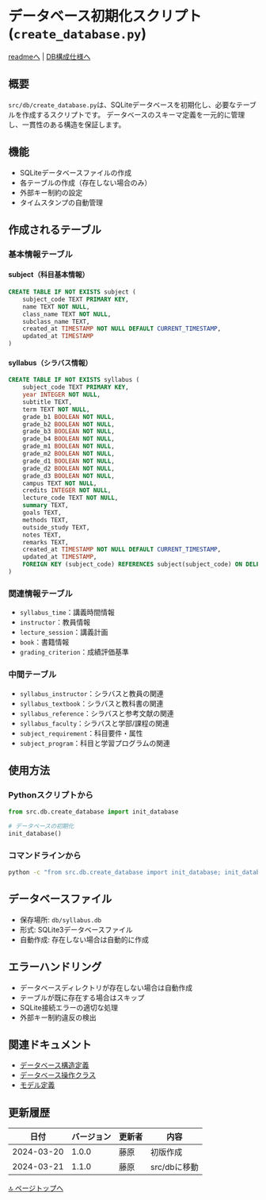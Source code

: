 # データベース初期化スクリプト (`create_database.py`)

[readmeへ](../../README.md) | [DB構成仕様へ](../database/structure.md)

## 概要
`src/db/create_database.py`は、SQLiteデータベースを初期化し、必要なテーブルを作成するスクリプトです。
データベースのスキーマ定義を一元的に管理し、一貫性のある構造を保証します。

## 機能
- SQLiteデータベースファイルの作成
- 各テーブルの作成（存在しない場合のみ）
- 外部キー制約の設定
- タイムスタンプの自動管理

## 作成されるテーブル

### 基本情報テーブル
#### subject（科目基本情報）
```sql
CREATE TABLE IF NOT EXISTS subject (
    subject_code TEXT PRIMARY KEY,
    name TEXT NOT NULL,
    class_name TEXT NOT NULL,
    subclass_name TEXT,
    created_at TIMESTAMP NOT NULL DEFAULT CURRENT_TIMESTAMP,
    updated_at TIMESTAMP
)
```

#### syllabus（シラバス情報）
```sql
CREATE TABLE IF NOT EXISTS syllabus (
    subject_code TEXT PRIMARY KEY,
    year INTEGER NOT NULL,
    subtitle TEXT,
    term TEXT NOT NULL,
    grade_b1 BOOLEAN NOT NULL,
    grade_b2 BOOLEAN NOT NULL,
    grade_b3 BOOLEAN NOT NULL,
    grade_b4 BOOLEAN NOT NULL,
    grade_m1 BOOLEAN NOT NULL,
    grade_m2 BOOLEAN NOT NULL,
    grade_d1 BOOLEAN NOT NULL,
    grade_d2 BOOLEAN NOT NULL,
    grade_d3 BOOLEAN NOT NULL,
    campus TEXT NOT NULL,
    credits INTEGER NOT NULL,
    lecture_code TEXT NOT NULL,
    summary TEXT,
    goals TEXT,
    methods TEXT,
    outside_study TEXT,
    notes TEXT,
    remarks TEXT,
    created_at TIMESTAMP NOT NULL DEFAULT CURRENT_TIMESTAMP,
    updated_at TIMESTAMP,
    FOREIGN KEY (subject_code) REFERENCES subject(subject_code) ON DELETE CASCADE
)
```

### 関連情報テーブル
- `syllabus_time`：講義時間情報
- `instructor`：教員情報
- `lecture_session`：講義計画
- `book`：書籍情報
- `grading_criterion`：成績評価基準

### 中間テーブル
- `syllabus_instructor`：シラバスと教員の関連
- `syllabus_textbook`：シラバスと教科書の関連
- `syllabus_reference`：シラバスと参考文献の関連
- `syllabus_faculty`：シラバスと学部/課程の関連
- `subject_requirement`：科目要件・属性
- `subject_program`：科目と学習プログラムの関連

## 使用方法

### Pythonスクリプトから
```python
from src.db.create_database import init_database

# データベースの初期化
init_database()
```

### コマンドラインから
```bash
python -c "from src.db.create_database import init_database; init_database()"
```

## データベースファイル
- 保存場所: `db/syllabus.db`
- 形式: SQLite3データベースファイル
- 自動作成: 存在しない場合は自動的に作成

## エラーハンドリング
- データベースディレクトリが存在しない場合は自動作成
- テーブルが既に存在する場合はスキップ
- SQLite接続エラーの適切な処理
- 外部キー制約違反の検出

## 関連ドキュメント
- [データベース構造定義](../database/structure.md)
- [データベース操作クラス](database.md)
- [モデル定義](models.md)

## 更新履歴

| 日付 | バージョン | 更新者 | 内容 |
|------|------------|--------|------|
| 2024-03-20 | 1.0.0 | 藤原 | 初版作成 |
| 2024-03-21 | 1.1.0 | 藤原 | src/dbに移動 |

[🔝 ページトップへ](#データベース初期化スクリプト-create_databasepy) 
